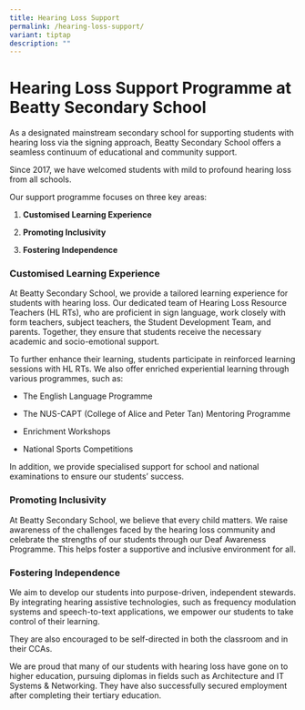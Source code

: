 ```yaml
---
title: Hearing Loss Support
permalink: /hearing-loss-support/
variant: tiptap
description: ""
---
```

<h1><strong>Hearing Loss Support Programme at Beatty Secondary School</strong></h1>
<p>As a designated mainstream secondary school for supporting students with
hearing loss via the signing approach, Beatty Secondary School offers a
seamless continuum of educational and community support.</p>
<p>Since 2017, we have welcomed students with mild to profound hearing loss
from all schools.</p>
<p>Our support programme focuses on three key areas:</p>
<ol data-tight="true" class="tight">
<li>
<p><strong>Customised Learning Experience</strong>
</p>
</li>
<li>
<p><strong>Promoting Inclusivity</strong>
</p>
</li>
<li>
<p><strong>Fostering Independence</strong>
</p>
</li>
</ol>
<h3><strong>Customised Learning Experience</strong></h3>
<p>At Beatty Secondary School, we provide a tailored learning experience
for students with hearing loss. Our dedicated team of Hearing Loss Resource
Teachers (HL RTs), who are proficient in sign language, work closely with
form teachers, subject teachers, the Student Development Team, and parents.
Together, they ensure that students receive the necessary academic and
socio-emotional support.</p>
<p>To further enhance their learning, students participate in reinforced
learning sessions with HL RTs. We also offer enriched experiential learning
through various programmes, such as:</p>
<ul data-tight="true" class="tight">
<li>
<p>The English Language Programme</p>
</li>
<li>
<p>The NUS-CAPT (College of Alice and Peter Tan) Mentoring Programme</p>
</li>
<li>
<p>Enrichment Workshops</p>
</li>
<li>
<p>National Sports Competitions</p>
</li>
</ul>
<p>In addition, we provide specialised support for school and national examinations
to ensure our students’ success.</p>
<h3><strong>Promoting Inclusivity</strong></h3>
<p>At Beatty Secondary School, we believe that every child matters. We raise
awareness of the challenges faced by the hearing loss community and celebrate
the strengths of our students through our Deaf Awareness Programme. This
helps foster a supportive and inclusive environment for all.</p>
<h3><strong>Fostering Independence</strong></h3>
<p>We aim to develop our students into purpose-driven, independent stewards.
By integrating hearing assistive technologies, such as frequency modulation
systems and speech-to-text applications, we empower our students to take
control of their learning.</p>
<p>They are also encouraged to be self-directed in both the classroom and
in their CCAs.</p>
<p>We are proud that many of our students with hearing loss have gone on
to higher education, pursuing diplomas in fields such as Architecture and
IT Systems &amp; Networking. They have also successfully secured employment
after completing their tertiary education.</p>
<p>&nbsp;</p>
